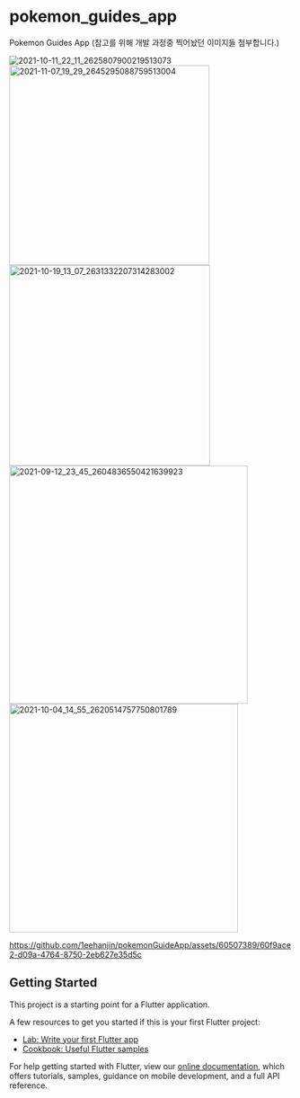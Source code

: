 # pokemon_guides_app

Pokemon Guides App
(참고를 위해 개발 과정중 찍어놨던 이미지들 첨부합니다.)

![2021-10-11_22_11_2625807900219513073](https://github.com/1eehanjin/pokemonGuideApp/assets/60507389/94f1fb3f-75d2-4f3e-8a09-199763216070)
<img width="356" alt="2021-11-07_19_29_2645295088759513004" src="https://github.com/1eehanjin/pokemonGuideApp/assets/60507389/413050b6-e2b8-4ac3-80e4-dd38e47d82d1">
<img width="357" alt="2021-10-19_13_07_2631332207314283002" src="https://github.com/1eehanjin/pokemonGuideApp/assets/60507389/4bab4d6b-ac0b-44ff-8ff9-d0afdafd917b">
<img width="424" alt="2021-09-12_23_45_2604836550421639923" src="https://github.com/1eehanjin/pokemonGuideApp/assets/60507389/37b0f5ca-e6b9-4502-a7f7-9bac983b1a2d">
<img width="407" alt="2021-10-04_14_55_2620514757750801789" src="https://github.com/1eehanjin/pokemonGuideApp/assets/60507389/87c857cb-b449-4c2e-99ba-1c153c3d9049">


https://github.com/1eehanjin/pokemonGuideApp/assets/60507389/60f9ace2-d09a-4764-8750-2eb627e35d5c



## Getting Started

This project is a starting point for a Flutter application.

A few resources to get you started if this is your first Flutter project:

- [Lab: Write your first Flutter app](https://flutter.dev/docs/get-started/codelab)
- [Cookbook: Useful Flutter samples](https://flutter.dev/docs/cookbook)

For help getting started with Flutter, view our
[online documentation](https://flutter.dev/docs), which offers tutorials,
samples, guidance on mobile development, and a full API reference.
